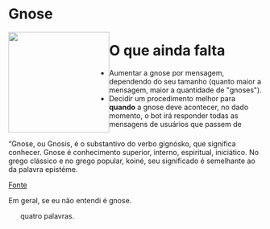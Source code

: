 <h1>Gnose</h1>
<img src='https://github.com/BragaSoterasVinicius/Bot-da-Gnose/assets/60852344/d6243bd5-bcec-413a-a918-8d8e9ef5d15f)' style='height: 200px; float: left'>

<label style='float: right'>
<p>
  “Gnose, ou Gnosis, é o substantivo do verbo gignósko, que significa conhecer. Gnose é conhecimento superior, interno, espiritual, iniciático. No grego clássico e no grego popular, koiné, seu significado é semelhante ao da palavra epistéme.</p>
  <a href='http://www.dicpoetica.letras.ufrj.br/index.php/Gnose#:~:text=%E2%80%9CGnose%2C%20ou%20Gnosis%2C%20%C3%A9,semelhante%20ao%20da%20palavra%20epist%C3%A9me.'>Fonte</a>
  <br><p>Em geral, se eu não entendi é gnose.</p>
</label>

<h1>O que ainda falta</h1>
<ul>
  <li>Aumentar a gnose por mensagem, dependendo do seu tamanho (quanto maior a mensagem, maior a quantidade de "gnoses").</li>
  <li>Decidir um procedimento melhor para <strong>quando</strong> a gnose deve acontecer, no dado momento, o bot irá responder todas as mensagens de usuários que passem de quatro palavras.</li>
</ul>
